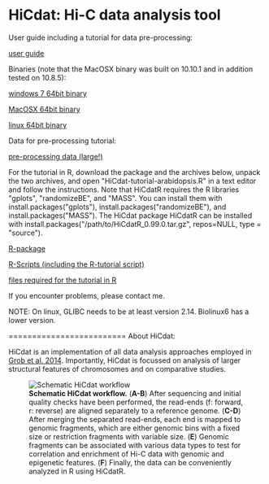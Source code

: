 HiCdat: Hi-C data analysis tool
=========================

User guide including a tutorial for data pre-processing:

[user guide](https://github.com/MWSchmid/HiCdat/blob/master/other/userGuide.pdf?raw=true)

Binaries (note that the MacOSX binary was built on 10.10.1 and in addition tested on 10.8.5):

[windows 7 64bit binary](https://github.com/MWSchmid/HiCdat/blob/master/other/windows_64bit.zip?raw=true)

[MacOSX 64bit binary](https://github.com/MWSchmid/HiCdat/blob/master/other/mac_64bit.zip?raw=true)

[linux 64bit binary](https://github.com/MWSchmid/HiCdat/blob/master/other/linux_64bit.zip?raw=true)

Data for pre-processing tutorial:

[pre-processing data (large!)](http://www.botinst.uzh.ch/static/HiCat/At_pre-process_tutorial.zip)

For the tutorial in R, download the package and the archives below, unpack the two archives, and open "HiCdat-tutorial-arabidopsis.R" in a text editor and follow the instructions. Note that HiCdatR requires the R libraries "gplots", "randomizeBE", and "MASS". You can install them with install.packages("gplots"), install.packages("randomizeBE"), and install.packages("MASS"). The HiCdat package HiCdatR can be installed with install.packages("/path/to/HiCdatR_0.99.0.tar.gz", repos=NULL, type = "source").

[R-package](https://github.com/MWSchmid/HiCdat/blob/master/other/HiCdatR_0.99.0.tar.gz?raw=true)

[R-Scripts (including the R-tutorial script)](https://github.com/MWSchmid/HiCdat/blob/master/other/Rscripts.zip?raw=true)

[files required for the tutorial in R](https://github.com/MWSchmid/HiCdat/blob/master/other/At_tutorial_files.zip?raw=true)

If you encounter problems, please contact me.

NOTE: On linux, GLIBC needs to be at least version 2.14. Biolinux6 has a lower version.

=========================
About HiCdat:

HiCdat is an implementation of all data analysis approaches employed in <a class="reference external" href="http://www.sciencedirect.com/science/article/pii/S1097276514006029">Grob et al. 2014</a>.
Importantly, HiCdat is focussed on analysis of larger structural features of chromosomes and on comparative studies. 



<figure>
  <img src="https://raw.githubusercontent.com/MWSchmid/HiCdat/master/other/figure1.png" alt="Schematic HiCdat workflow">
  <figcaption>
  <strong>Schematic HiCdat workflow.</strong>
(<strong>A-B</strong>) After sequencing and initial quality checks have been performed, the read-ends (f: forward, r: reverse) are aligned separately to a reference genome. (<strong>C-D</strong>) After  merging the separated read-ends, each end is mapped to genomic fragments, which are either genomic bins with a fixed size or restriction fragments with variable size. (<strong>E</strong>) Genomic fragments can be associated with various data types to test for correlation and enrichment of Hi-C data with genomic and epigenetic features. (<strong>F</strong>) Finally, the data can be conveniently analyzed in R using HiCdatR.
  </figcaption>
</figure>

